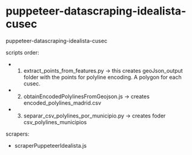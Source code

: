 # puppeteer-datascraping-idealista-cusec
puppeteer-datascraping-idealista-cusec

scripts order:
- 1. extract_points_from_features.py -> this creates geoJson_output folder with the points for polyline encoding. A polygon for each cusec.
- 2. obtainEncodedPolylinesFromGeojson.js -> creates encoded_polylines_madrid.csv
- 3. separar_csv_polylines_por_municipio.py -> creates foder csv_polylines_municipios


scrapers:
- scraperPuppeteerIdealista.js
